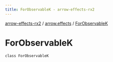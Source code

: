 ```yaml
---
title: ForObservableK - arrow-effects-rx2
---
```


[arrow-effects-rx2](../index.html) / [arrow.effects](index.html) / [ForObservableK](./-for-observable-k.html)

# ForObservableK

`class ForObservableK`